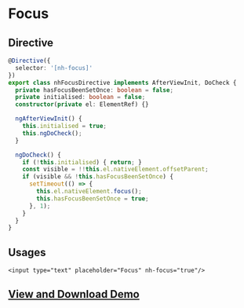# Focus

## Directive

```typescript
@Directive({
  selector: '[nh-focus]'
})
export class nhFocusDirective implements AfterViewInit, DoCheck {
  private hasFocusBeenSetOnce: boolean = false;
  private initialised: boolean = false;
  constructor(private el: ElementRef) {}

  ngAfterViewInit() {
    this.initialised = true;
    this.ngDoCheck();
  }

  ngDoCheck() {
    if (!this.initialised) { return; }
    const visible = !!this.el.nativeElement.offsetParent;
    if (visible && !this.hasFocusBeenSetOnce) {
      setTimeout(() => {
        this.el.nativeElement.focus();
        this.hasFocusBeenSetOnce = true;
      }, 1);
    }
  }
}
```

## Usages

```markup
<input type="text" placeholder="Focus" nh-focus="true"/>
```

## [View and Download Demo](https://plnkr.co/edit/uZBhfa2yFiYYV5ftpy3Q?p=preview)

